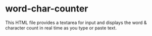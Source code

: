 # word-char-counter
This HTML file provides a textarea for input and displays the word &amp; character count in real time as you type or paste text.
